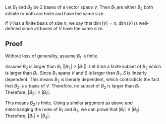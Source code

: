 Let $B_1$ and $B_2$ be 2 bases of a vector space $V$.
Then $B_1$ are either $B_2$ both infinite or both are finite and have the same size.

If $V$ has a finite basis of size $n$, we say that $\operatorname{dim}(V) = n$.
$\operatorname{dim}(V)$ is well-defined since all bases of $V$ have the same size.

## Proof

Without loss of generality, assume $B_1$ is finite.

Assume $B_2$ is larger than $B_1$ ($|B_2| > |B_1|$).
Let $S$ be a finite subset of $B_2$ which is larger than $B_1$.
Since $B_1$ spans $V$ and $S$ is larger than $B_1$, $S$ is linearly dependent.
This means $B_2$ is linearly dependent, which contradicts the fact that $B_2$ is a basis of $V$.
Therefore, no subset of $B_2$ is larger than $B_1$.
Therefore, $|B_2| \le |B_1|$.

This means $B_2$ is finite.
Using a similar argument as above and interchanging the roles of $B_1$ and $B_2$,
we can prove that $|B_1| \le |B_2|$.
Therefore, $|B_1| = |B_2|$.
